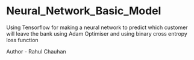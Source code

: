 # Neural_Network_Basic_Model
Using Tensorflow for making a neural network to predict which customer will leave the bank using Adam Optimiser and using binary cross entropy loss function

Author - Rahul Chauhan
